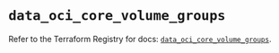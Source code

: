 # `data_oci_core_volume_groups`

Refer to the Terraform Registry for docs: [`data_oci_core_volume_groups`](https://registry.terraform.io/providers/hashicorp/oci/7.19.0/docs/data-sources/core_volume_groups).
